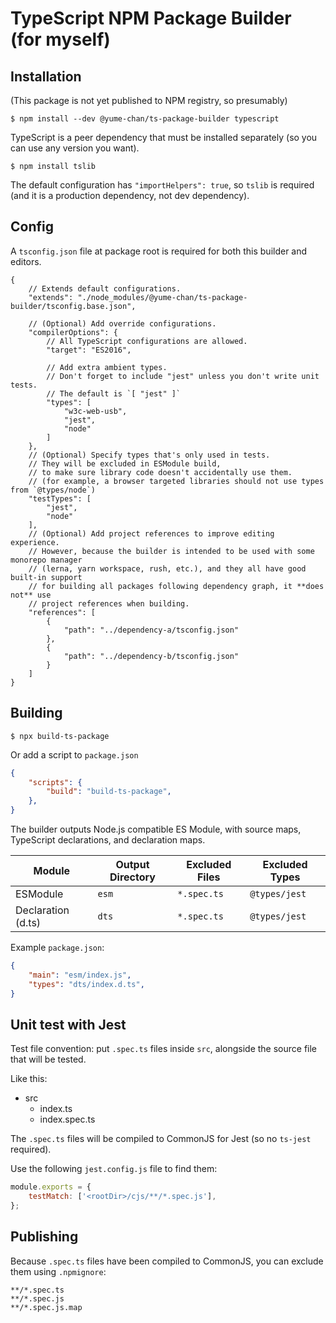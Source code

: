# TypeScript NPM Package Builder (for myself)

## Installation

(This package is not yet published to NPM registry, so presumably)

```shell
$ npm install --dev @yume-chan/ts-package-builder typescript
```

TypeScript is a peer dependency that must be installed separately (so you can use any version you want).

```shell
$ npm install tslib
```

The default configuration has `"importHelpers": true`, so `tslib` is required (and it is a production dependency, not dev dependency).

## Config

A `tsconfig.json` file at package root is required for both this builder and editors.

```jsonc
{
    // Extends default configurations.
    "extends": "./node_modules/@yume-chan/ts-package-builder/tsconfig.base.json",

    // (Optional) Add override configurations.
    "compilerOptions": {
        // All TypeScript configurations are allowed.
        "target": "ES2016",

        // Add extra ambient types.
        // Don't forget to include "jest" unless you don't write unit tests.
        // The default is `[ "jest" ]`
        "types": [
            "w3c-web-usb",
            "jest",
            "node"
        ]
    },
    // (Optional) Specify types that's only used in tests.
    // They will be excluded in ESModule build,
    // to make sure library code doesn't accidentally use them.
    // (for example, a browser targeted libraries should not use types from `@types/node`)
    "testTypes": [
        "jest",
        "node"
    ],
    // (Optional) Add project references to improve editing experience.
    // However, because the builder is intended to be used with some monorepo manager
    // (lerna, yarn workspace, rush, etc.), and they all have good built-in support
    // for building all packages following dependency graph, it **does not** use
    // project references when building.
    "references": [
        {
            "path": "../dependency-a/tsconfig.json"
        },
        {
            "path": "../dependency-b/tsconfig.json"
        }
    ]
}
```

## Building

```shell
$ npx build-ts-package
```

Or add a script to `package.json`

```json
{
    "scripts": {
        "build": "build-ts-package",
    },
}
```

The builder outputs Node.js compatible ES Module, with source maps, TypeScript declarations, and declaration maps.

| Module             | Output Directory | Excluded Files | Excluded Types |
| ------------------ | ---------------- | -------------- | -------------- |
| ESModule           | `esm`            | `*.spec.ts`    | `@types/jest`  |
| Declaration (d.ts) | `dts`            | `*.spec.ts`    | `@types/jest`  |

Example `package.json`:

```json
{
    "main": "esm/index.js",
    "types": "dts/index.d.ts",
}
```

## Unit test with Jest

Test file convention: put `.spec.ts` files inside `src`, alongside the source file that will be tested.

Like this:

- src
  - index.ts
  - index.spec.ts

The `.spec.ts` files will be compiled to CommonJS for Jest (so no `ts-jest` required).

Use the following `jest.config.js` file to find them:

```js
module.exports = {
    testMatch: ['<rootDir>/cjs/**/*.spec.js'],
};
```

## Publishing

Because `.spec.ts` files have been compiled to CommonJS, you can exclude them using `.npmignore`:

```gitignore
**/*.spec.ts
**/*.spec.js
**/*.spec.js.map
```

